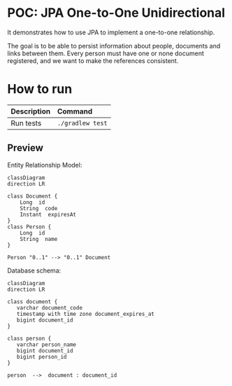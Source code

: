 # POC: JPA One-to-One Unidirectional

It demonstrates how to use JPA to implement a one-to-one relationship.

The goal is to be able to persist information about people, documents and links between them. Every person must have one
or none document registered, and we want to make the references consistent.

# How to run

| Description | Command          |
|:------------|:-----------------|
| Run tests   | `./gradlew test` |

## Preview

Entity Relationship Model:

```mermaid
classDiagram
direction LR

class Document {
    Long  id
    String  code
    Instant  expiresAt
}
class Person {
    Long  id
    String  name
}

Person "0..1" --> "0..1" Document
```

Database schema:

```mermaid
classDiagram
direction LR

class document {
   varchar document_code
   timestamp with time zone document_expires_at
   bigint document_id
}

class person {
   varchar person_name
   bigint document_id
   bigint person_id
}

person  -->  document : document_id
```